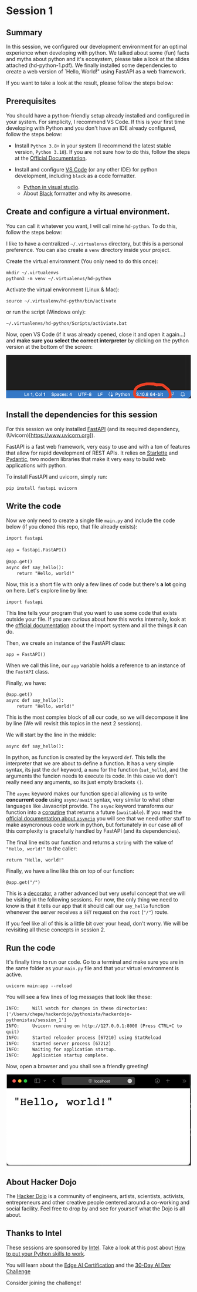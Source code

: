 # Session 1
## Summary

In this session, we configured our development environment for an optimal experience when developing with python.
We talked about some (fun) facts and myths about python and it's ecosystem, please take a look at the slides attached (hd-python-1.pdf).
We finally installed some dependencies to create a web version of `Hello, World!" using FastAPI as a web framework.

If you want to take a look at the result, please follow the steps below:

## Prerequisites

You should have a python-friendly setup already installed and configured in your system. For simplicity, I recommend VS Code.
If this is your first time developing with Python and you don't have an IDE already configured, follow the steps below:

- Install `Python 3.8+` in your system (I recommend the latest stable version, `Python 3.10`). If you are not sure how to do this, follow the steps at the [Official Documentation](https://wiki.python.org/moin/BeginnersGuide/Download).

- Install and configure [VS Code](https://code.visualstudio.com) (or any other IDE) for python development, including `black` as a code formatter.
    - [Python in visual studio](https://code.visualstudio.com/docs/languages/python).
    - About [Black](https://black.readthedocs.io/en/stable/) formatter and why its awesome.

## Create and configure a virtual environment. 

You can call it whatever you want, I will call mine `hd-python`. To do this, follow the steps below:

I like to have a centralized `~/.virtualenvs` directory, but this is a personal preference. You can also create a `venv` directory inside your project.

Create the virtual environment (You only need to do this once):
```
mkdir ~/.virtualenvs
python3 -m venv ~/.virtualenvs/hd-python
```

Activate the virtual environment (Linux & Mac):
```
source ~/.virtualenv/hd-pythn/bin/activate
```
or run the script (Windows only):
```
~/.virtualenvs/hd-python/Scripts/activiate.bat
```

Now, open VS Code (if it was already opened, close it and open it again...) and **make sure you select the correct interpreter** by clicking on the python version at the bottom of the screen:

![Alt text](assets/select_interpreter.png "Click on the version at the bottom")

## Install the dependencies for this session

For this session we only installed [FastAPI](https://fastapi.tiangolo.com) (and its required dependency, (Uvicorn)[https://www.uvicorn.org]).

FastAPI is a fast web framework, very easy to use and with a ton of features that allow for rapid development of REST APIs. It relies on [Starlette](https://www.starlette.io) and [Pydantic](https://pydantic-docs.helpmanual.io), two modern libraries that make it very easy to build web applications with python.

To install FastAPI and uvicorn, simply run:

```
pip install fastapi uvicorn
```

## Write the code

Now we only need to create a single file `main.py` and include the code below (if you cloned this repo, that file already exists):

```
import fastapi

app = fastapi.FastAPI()

@app.get()
async def say_hello():
    return "Hello, world!"
```

Now, this is a short file with only a few lines of code but there's **a lot** going on here. Let's explore line by line:

```
import fastapi
```

This line tells your program that you want to use some code that exists outside your file. If you are curious about how this works internally, look at the [official documentation](https://docs.python.org/3/reference/import.html) about the import system and all the things it can do.

Then, we create an instance of the FastAPI class:
```
app = FastAPI()
```
When we call this line, our `app` variable holds a reference to an instance of the `FastAPI` class.

Finally, we have:
```
@app.get()
async def say_hello():
    return "Hello, world!"
```

This is the most complex block of all our code, so we will decompose it line by line (We will revisit this topics in the next 2 sessions).

We will start by the line in the middle: 
```
async def say_hello():
```
In python, as function is created by the keyword `def`. This tells the interpreter that we are about to define a function. It has a very simple syntax, its just the `def` keyword, a `name` for the function (`sat_hello`), and the arguments the funcion needs to execute its code. In this case we don't really need any arguments, so its just empty brackets `()`.

The `async` keyword makes our function special allowing us to write **concurrent code** using `async/await` syntax, very similar to what other languages like Javascript provide. The `async` keyword transforms our function into a [coroutine](https://docs.python.org/3/library/asyncio-task.html) that returns a future (`awaitable`). 
If you read the [official documentation about `asyncio`](https://docs.python.org/3/library/asyncio.html) you will see that we need other stuff to make asyncronous code work in python, but fortunately in our case all of this complexity is gracefully handled by FastAPI (and its dependencies).

The final line exits our function and returns a `string` with the value of `"Hello, world!"` to the caller:
```
return "Hello, world!"
``` 

Finally, we have a line like this on top of our function:
```
@app.get("/")
```

This is a [decorator](https://wiki.python.org/moin/PythonDecorators), a rather advanced but very useful concept that we will be visiting in the following sessions. For now, the only thing we need to know is that it tells our app that it should call our `say_hello` function whenever the server receives a `GET` request on the `root` (`"/"`) route.

If you feel like all of this is a little bit over your head, don't worry. We will be revisiting all these concepts in session 2.

## Run the code

It's finally time to run our code. Go to a terminal and make sure you are in the same folder as your `main.py` file and that your virtual environment is active.

```
uvicorn main:app --reload
```

You will see a few lines of log messages that look like these:

```
INFO:     Will watch for changes in these directories: ['/Users/chepe/hackerdojo/pythonista/hackerdojo-pythonistas/session_1']
INFO:     Uvicorn running on http://127.0.0.1:8000 (Press CTRL+C to quit)
INFO:     Started reloader process [67210] using StatReload
INFO:     Started server process [67212]
INFO:     Waiting for application startup.
INFO:     Application startup complete.
```

Now, open a browser and you shall see a friendly greeting!

![Alt text](assets/browser.png)

## About Hacker Dojo
The [Hacker Dojo](https://hackerdojo.org) is a community of engineers, artists, scientists, activists, entrepreneurs and other creative people centered around a co-working and social facility. Feel free to drop by and see for yourself what the Dojo is all about.


## Thanks to Intel

These sessions are sponsored by [Intel](https://www.intel.com). Take a look at this post about [How to put your Python skills to work](https://medium.com/intel-tech/how-to-put-your-python-skills-to-work-in-ai-3c581b916a41).

You will learn about the [Edge AI Certification](https://www.intel.com/content/www/us/en/developer/tools/devcloud/edge/learn/certification.html?utm_campaign=python_campaign_q322&utm_source=Medium&utm_medium=Blog&utm_content=python_blog&utm_term=edge_ai_cert) and the [30-Day AI Dev Challenge](https://devchallenge.intel.com/na_30_start?utm_campaign=python_campaign_q322&utm_source=Medium&utm_medium=Blog&utm_content=python_blog&utm_term=5_reasons_header)

Consider joining the challenge!
